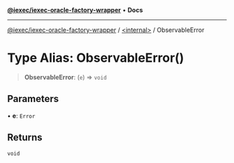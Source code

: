 [**@iexec/iexec-oracle-factory-wrapper**](../../README.md) • **Docs**

***

[@iexec/iexec-oracle-factory-wrapper](../../globals.md) / [\<internal\>](../README.md) / ObservableError

# Type Alias: ObservableError()

> **ObservableError**: (`e`) => `void`

## Parameters

• **e**: `Error`

## Returns

`void`
